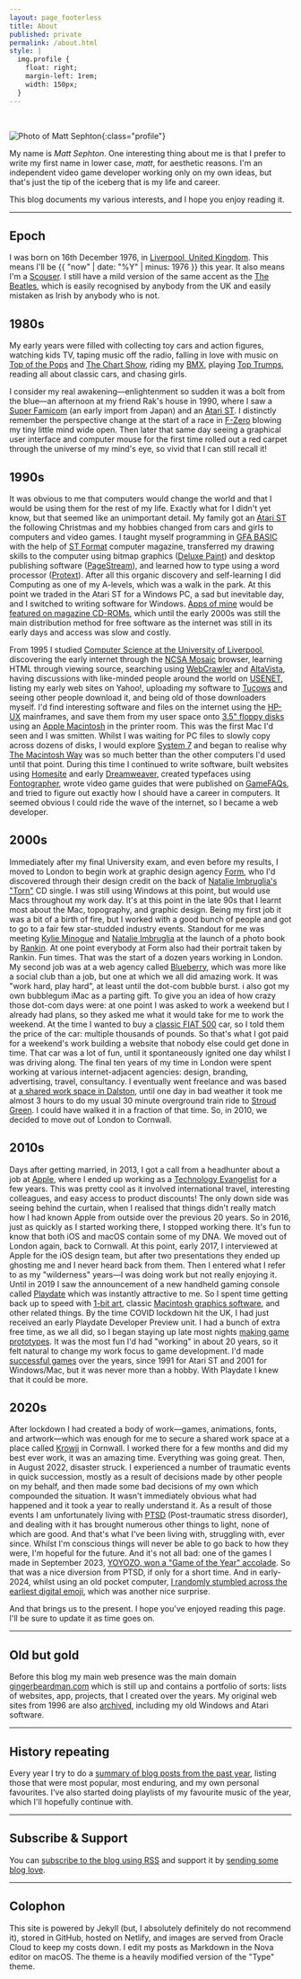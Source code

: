 ```yaml
---
layout: page_footerless
title: About
published: private
permalink: /about.html
style: |
  img.profile {
    float: right;
    margin-left: 1rem;
    width: 150px;
  }
---
```


<br>

![Photo of Matt Sephton](https://www.gingerbeardman.com/matt-256.jpg "Matt Sephton"){:class="profile"}

My name is *Matt Sephton*. One interesting thing about me is that I prefer to write my first name in lower case, *matt*, for aesthetic reasons. I'm an independent video game developer working only on my own ideas, but that's just the tip of the iceberg that is my life and career.

This blog documents my various interests, and I hope you enjoy reading it.

----

## Epoch

I was born on 16th December 1976, in [Liverpool, United Kingdom](https://en.wikipedia.org/wiki/Liverpool). This means I'll be {{ "now" | date: "%Y" | minus: 1976 }} this year. It also means I'm a [Scouser](https://en.wikipedia.org/wiki/Scouse). I still have a mild version of the same accent as the [The Beatles](https://en.wikipedia.org/wiki/The_Beatles), which is easily recognised by anybody from the UK and easily mistaken as Irish by anybody who is not.

## 1980s

My early years were filled with collecting toy cars and action figures, watching kids TV, taping music off the radio, falling in love with music on [Top of the Pops](https://en.wikipedia.org/wiki/Top_of_the_Pops) and [The Chart Show](https://en.wikipedia.org/wiki/The_Chart_Show), riding my [BMX](https://en.wikipedia.org/wiki/Puch#Puch_BMX), playing [Top Trumps](https://en.wikipedia.org/wiki/Top_Trumps), reading all about classic cars, and chasing girls.

I consider my real awakening—enlightenment so sudden it was a bolt from the blue—an afternoon at my friend Rak's house in 1990, where I saw a [Super Famicom](https://en.wikipedia.org/wiki/Super_Famicom) (an early import from Japan) and an [Atari ST](https://en.wikipedia.org/wiki/Atari_ST). I distinctly remember the perspective change at the start of a race in [F-Zero](https://en.wikipedia.org/wiki/F-Zero_(video_game)) blowing my tiny little mind wide open. Then later that same day seeing a graphical user interface and computer mouse for the first time rolled out a red carpet through the universe of my mind's eye, so vivid that I can still recall it!

## 1990s

It was obvious to me that computers would change the world and that I would be using them for the rest of my life. Exactly what for I didn't yet know, but that seemed like an unimportant detail. My family got an [Atari ST](https://en.wikipedia.org/wiki/Atari_ST) the following Christmas and my hobbies changed from cars and girls to computers and video games. I taught myself programming in [GFA BASIC](https://en.wikipedia.org/wiki/GFA_BASIC) with the help of [ST Format](https://en.wikipedia.org/wiki/ST_Format) computer magazine, transferred my drawing skills to the computer using bitmap graphics ([Deluxe Paint](https://en.wikipedia.org/wiki/Deluxe_Paint#Atari_ST)) and desktop publishing software ([PageStream](https://en.wikipedia.org/wiki/PageStream)), and learned how to type using a word processor ([Protext](https://en.wikipedia.org/wiki/Protext_(Arnor))). After all this organic discovery and self-learning I did Computing as one of my A-levels, which was a walk in the park. At this point we traded in the Atari ST for a Windows PC, a sad but inevitable day, and I switched to writing software for Windows. [Apps of mine](https://www.gingerbeardman.com/archive/tektonix/) would be [featured on magazine CD-ROMs](https://www.gingerbeardman.com/archive/tektonix/featured.htm), which until the early 2000s was still the main distribution method for free software as the internet was still in its early days and access was slow and costly.

From 1995 I studied [Computer Science at the University of Liverpool](https://www.csc.liv.ac.uk), discovering the early internet through the [NCSA Mosaic](https://en.wikipedia.org/wiki/NCSA_Mosaic) browser, learning HTML through viewing source, searching using [WebCrawler](https://en.wikipedia.org/wiki/WebCrawler) and [AltaVista](https://en.wikipedia.org/wiki/AltaVista), having discussions with like-minded people around the world on [USENET](https://en.wikipedia.org/wiki/USENET), listing my early web sites on Yahoo!, uploading my software to [Tucows](https://en.wikipedia.org/wiki/Tucows) and seeing other people download it, and being old of those downloaders myself. I'd find interesting software and files on the internet using the [HP-UX](https://en.wikipedia.org/wiki/HP-UX) mainframes, and save them from my user space onto [3.5" floppy disks](https://en.wikipedia.org/wiki/Floppy_disk#3%C2%BD-inch_disk) using an [Apple Macintosh](https://en.wikipedia.org/wiki/Mac_(computer)) in the printer room. This was the first Mac I'd seen and I was smitten. Whilst I was waiting for PC files to slowly copy across dozens of disks, I would explore [System 7](https://en.wikipedia.org/wiki/System_7) and began to realise why [The Macintosh Way](https://en.wikipedia.org/wiki/The_Macintosh_Way) was so much better than the other computers I'd used until that point. During this time I continued to write software, built websites using [Homesite](https://en.wikipedia.org/wiki/Macromedia_HomeSite#history) and early [Dreamweaver](https://en.wikipedia.org/wiki/Adobe_Dreamweaver), created typefaces using [Fontographer](https://en.wikipedia.org/wiki/Fontographer), wrote video game guides that were published on [GameFAQs](https://www.gamefaqs.com), and tried to figure out exactly how I should have a career in computers. It seemed obvious I could ride the wave of the internet, so I became a web developer.

## 2000s

Immediately after my final University exam, and even before my results, I moved to London to begin work at graphic design agency [Form](https://www.form.uk.com), who I'd discovered through their design credit on the back of [Natalie Imbruglia's "Torn"](https://en.wikipedia.org/wiki/Torn_(Natalie_Imbruglia)) CD single. I was still using Windows at this point, but would use Macs throughout my work day. It's at this point in the late 90s that I learnt most about the Mac, topography, and graphic design. Being my first job it was a bit of a birth of fire, but I worked with a good bunch of people and got to go to a fair few star-studded industry events. Standout for me was meeting [Kylie Minogue](https://en.wikipedia.org/wiki/Kylie_Minogue) and [Natalie Imbruglia](https://en.wikipedia.org/wiki/Natalie_Imbruglia) at the launch of a photo book by [Rankin](https://en.wikipedia.org/wiki/Rankin). At one point everybody at Form also had their portrait taken by Rankin. Fun times. That was the start of a dozen years working in London. My second job was at a web agency called [Blueberry](https://www.campaignlive.co.uk/search/articles?KeyWords=blueberry.net), which was more like a social club than a job, but one at which we all did amazing work. It was "work hard, play hard", at least until the dot-com bubble burst. i also got my own bubblegum iMac as a parting gift. To give you an idea of how crazy those dot-com days were: at one point I was asked to work a weekend but I already had plans, so they asked me what it would take for me to work the weekend. At the time I wanted to buy a [classic FIAT 500](https://en.wikipedia.org/wiki/Fiat_500#500_L_or_Lusso_(1968—1972)) car, so I told them the price of the car: multiple thousands of pounds. So that's what I got paid for a weekend's work building a website that nobody else could get done in time. That car was a lot of fun, until it spontaneously ignited one day whilst I was driving along. The final ten years of my time in London were spent working at various internet-adjacent agencies: design, branding, advertising, travel, consultancy. I eventually went freelance and was based at [a shared work space in Dalston](https://hirespace.com/Spaces/London/191103/Dalston-Roofpark/FH3/Pop-Up), until one day in bad weather it took me almost 3 hours to do my usual 30 minute overground train ride to [Stroud Green](https://en.wikipedia.org/wiki/Stroud_Green). I could have walked it in a fraction of that time. So, in 2010, we decided to move out of London to Cornwall.

## 2010s

Days after getting married, in 2013, I got a call from a headhunter about a job at [Apple](https://www.apple.com/uk/), where I ended up working as a [Technology Evangelist](https://www.linkedin.com/in/mattsephton/) for a few years. This was pretty cool as it involved international travel, interesting colleagues, and easy access to product discounts! The only down side was seeing behind the curtain, when I realised that things didn't really match how I had known Apple from outside over the previous 20 years. So in 2016, just as quickly as I started working there, I stopped working there. It's fun to know that both iOS and macOS contain some of my DNA. We moved out of London again, back to Cornwall. At this point, early 2017, I interviewed at Apple for the iOS design team, but after two presentations they ended up ghosting me and I never heard back from them. Then I entered what I refer to as my "wilderness" years—I was doing work but not really enjoying it. Until in 2019 I saw the announcement of a new handheld gaming console called [Playdate](https://play.date) which was instantly attractive to me. So I spent time getting back up to speed with [1-bit art](/tag/1bit), classic [Macintosh graphics software](/tag/deneba), and other related things. By the time COVID lockdown hit the UK, I had just received an early Playdate Developer Preview unit. I had a bunch of extra free time, as we all did, so I began staying up late most nights [making game prototypes](/tag/playdate). It was the most fun I'd had "working" in about 20 years, so it felt natural to change my work focus to game development. I'd made [successful games](https://gingerbeardman.itch.io/wire-hang-redux) over the years, since 1991 for Atari ST and 2001 for Windows/Mac, but it was never more than a hobby. With Playdate I knew that it could be more.

## 2020s

After lockdown I had created a body of work—games, animations, fonts, and artwork—which was enough for me to secure a shared work space at a place called [Krowji](https://www.krowji.org.uk) in Cornwall. I worked there for a few months and did my best ever work, it was an amazing time. Everything was going great. Then, in August 2022, disaster struck. I experienced a number of traumatic events in quick succession, mostly as a result of decisions made by other people on my behalf, and then made some bad decisions of my own which compounded the situation. It wasn't immediately obvious what had happened and it took a year to really understand it. As a result of those events I am unfortunately living with [PTSD](https://en.wikipedia.org/wiki/Post-traumatic_stress_disorder) (Post-traumatic stress disorder), and dealing with it has brought numerous other things to light, none of which are good. And that's what I've been living with, struggling with, ever since. Whilst I'm conscious things will never be able to go back to how they were, I'm hopeful for the future. And it's not all bad: one of the games I made in September 2023, [YOYOZO, won a "Game of the Year" accolade](/2023/11/21/yoyozo-how-i-made-a-playdate-game-in-39kb/). So that was a nice diversion from PTSD, if only for a short time. And in early-2024, whilst using an old pocket computer, [I randomly stumbled across the earliest digital emoji](/2024/05/10/emoji-history-the-missing-years/), which was another nice surprise. 

And that brings us to the present. I hope you've enjoyed reading this page. I'll be sure to update it as time goes on. 

----

## Old but gold

Before this blog my main web presence was the main domain [gingerbeardman.com](https://www.gingerbeardman.com) which is still up and contains a portfolio of sorts: lists of websites, app, projects, that I created over the years. My original web sites from 1996 are also [archived](https://www.gingerbeardman.com/archive/), including my old Windows and Atari software.

----

## History repeating

Every year I try to do a [summary of blog posts from the past year](/tag/year), listing those that were most popular, most enduring, and my own personal favourites. I've also started doing playlists of my favourite music of the year, which I'll hopefully continue with.

----

## Subscribe & Support

You can [subscribe to the blog using RSS](/feed.xml) and support it by [sending some blog love](/support).

----

## Colophon

This site is powered by Jekyll (but, I absolutely definitely do not recommend it), stored in GitHub, hosted on Netlify, and images are served from Oracle Cloud to keep my costs down. I edit my posts as Markdown in the Nova editor on macOS. The theme is a heavily modified version of the "Type" theme.
